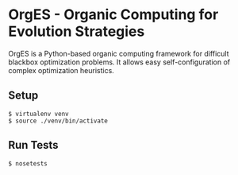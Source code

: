 # OrgES - Organic Computing for Evolution Strategies
 
OrgES is a Python-based organic computing framework for difficult blackbox optimization problems. It allows easy self-configuration of complex optimization heuristics.

## Setup

    $ virtualenv venv
    $ source ./venv/bin/activate

## Run Tests

    $ nosetests
